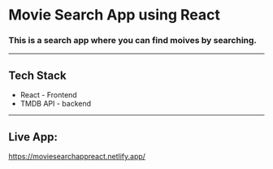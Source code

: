 # Movie Search App using React

### This is a search app where you can find moives by searching.

---

## Tech Stack

-   React - Frontend
-   TMDB API - backend

---

## Live App:

https://moviesearchappreact.netlify.app/
